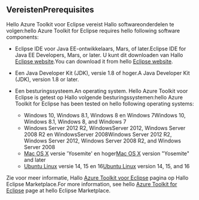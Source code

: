 ## <a name="prerequisites"></a><span data-ttu-id="a908d-101">Vereisten</span><span class="sxs-lookup"><span data-stu-id="a908d-101">Prerequisites</span></span>
<span data-ttu-id="a908d-102">Hello Azure Toolkit voor Eclipse vereist Hallo softwareonderdelen te volgen:</span><span class="sxs-lookup"><span data-stu-id="a908d-102">hello Azure Toolkit for Eclipse requires hello following software components:</span></span>

* <span data-ttu-id="a908d-103">Eclipse IDE voor Java EE-ontwikkelaars, Mars, of later.</span><span class="sxs-lookup"><span data-stu-id="a908d-103">Eclipse IDE for Java EE Developers, Mars, or later.</span></span> <span data-ttu-id="a908d-104">U kunt dit downloaden van Hallo [Eclipse website](http://www.eclipse.org/downloads/).</span><span class="sxs-lookup"><span data-stu-id="a908d-104">You can download it from hello [Eclipse website](http://www.eclipse.org/downloads/).</span></span>

* <span data-ttu-id="a908d-105">Een Java Developer Kit (JDK), versie 1.8 of hoger.</span><span class="sxs-lookup"><span data-stu-id="a908d-105">A Java Developer Kit (JDK), version 1.8 or later.</span></span>

* <span data-ttu-id="a908d-106">Een besturingssysteem.</span><span class="sxs-lookup"><span data-stu-id="a908d-106">An operating system.</span></span> <span data-ttu-id="a908d-107">Hello Azure Toolkit voor Eclipse is getest op Hallo volgende besturingssystemen:</span><span class="sxs-lookup"><span data-stu-id="a908d-107">hello Azure Toolkit for Eclipse has been tested on hello following operating systems:</span></span>
  
  * <span data-ttu-id="a908d-108">Windows 10, Windows 8.1, Windows 8 en Windows 7</span><span class="sxs-lookup"><span data-stu-id="a908d-108">Windows 10, Windows 8.1, Windows 8, and Windows 7</span></span>
  * <span data-ttu-id="a908d-109">Windows Server 2012 R2, WindowsServer 2012, Windows Server 2008 R2 en WindowsServer 2008</span><span class="sxs-lookup"><span data-stu-id="a908d-109">Windows Server 2012 R2, Windows Server 2012, Windows Server 2008 R2, and Windows Server 2008</span></span>
  * <span data-ttu-id="a908d-110">[Mac OS X](http://www.apple.com/osx) versie 'Yosemite' en hoger</span><span class="sxs-lookup"><span data-stu-id="a908d-110">[Mac OS X](http://www.apple.com/osx) version "Yosemite" and later</span></span>
  * <span data-ttu-id="a908d-111">[Ubuntu Linux](http://www.ubuntu.com) versie 14, 15 en 16</span><span class="sxs-lookup"><span data-stu-id="a908d-111">[Ubuntu Linux](http://www.ubuntu.com) version 14, 15, and 16</span></span>

<span data-ttu-id="a908d-112">Zie voor meer informatie, Hallo [Azure Toolkit voor Eclipse](http://marketplace.eclipse.org/content/azure-toolkit-eclipse) pagina op Hallo Eclipse Marketplace.</span><span class="sxs-lookup"><span data-stu-id="a908d-112">For more information, see hello [Azure Toolkit for Eclipse](http://marketplace.eclipse.org/content/azure-toolkit-eclipse) page at hello Eclipse Marketplace.</span></span>

<!--
> [!IMPORTANT]
> If you are using hello Azure Toolkit for Eclipse on Windows, hello toolkit requires installing hello Azure SDK 2.9.6 or later in order toouse hello Azure emulator. You have two options for installing hello Azure SDK:
> 
> * You can download and install hello Azure SDK by using hello [Web Platform Installer (WebPI)](http://go.microsoft.com/fwlink/?LinkID=252838).
> * If you do not have hello Azure SDK installed when you create your first Azure deployment project, you will be prompted tooautomatically download install hello requisite version of hello Azure SDK.
> 
> Note that hello Azure SDK is required on Windows only.
> 
> 
-->
